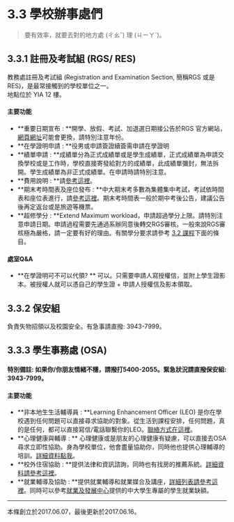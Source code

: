 # 3.3 學校辦事處們

> 要有效率，就要去對的地方處 \(ㄔㄠˇ\) 理 \(ㄐㄧㄚˋ\)。

## 3.3.1 註冊及考試組 \(RGS/ RES\)

教務處註冊及考試組 \(Registration and Examination Section, 簡稱RGS 或是 RES\)，是最常接觸到的學校單位之一。  
地點位於 YIA 12 樓。

#### 主要功能

* **重要日期宣布 : **開學、放假、考試、加退選日期接公告於RGS 官方網站，[網頁網址](http://rgsntl.rgs.cuhk.edu.hk/rws_prd_life/pv_menu/gn_115085849.asp)可能會更換，請特別注意年份。
* **在學證明申請 : **役男或申請簽證續簽需申請在學證明
* **績單申請 : **成績單分為正式成績單或是學生成績單，正式成績單為申請交換學校或是工作時，學校直接寄發給對方的成績單，此成績單彌封，無法拆開。學生成績單為非正式成績單。在申請時請特別注意。
* **費用說明 : **請[參考這裡](https://rgsntl.rgs.cuhk.edu.hk/rws_prd_life/re_menu_zh/gn_115089646.asp)。
* **期末考時間表及座位發布 : **中大期末考多數為集體集中考試，考試依時間表和座位表進行，請[參考這裡](https://rgsntl.rgs.cuhk.edu.hk/rws_prd_life/re_menu/ex_00000493.asp)。期末考時間表一般於期中考後公告，建議公告後再定返台或是旅遊等機票。
* **超修學分 : **Extend Maximum workload，申請超過學分上限。請特別注意申請日期。申請過程需要先通過系辦同意後轉交RGS審核，一般來說RGS審核極為嚴格，請一定要有好的理由。有關學分要求請參考 [3.2 課程](/32-xuan-8ab23f.md)下面的條目。

#### 處室Q&A

* **在學證明可不可以代領?  **
  可以。只需要申請人寫授權信，並附上學生證影本。被授權人就可以憑自己的學生證 + 申請人授權信及影本領取。

## 3.3.2 保安組

負責失物招領以及校園安全。有急事請直撥: 3943-7999。

## 3.3.3 學生事務處 \(OSA\)

#### 特別備註: 如果你/你朋友情緒不穩，請撥打5400-2055。緊急狀況請直撥保安組: 3943-7999。

#### 主要功能

* **非本地生生活輔導員 : **Learning Enhancement Officer (LEO) 是你在學校遇到任何問題可以直接尋求協助的對象。從生活到課程安排，任何問題，真的是任何，都可以直接寫信/電話聯繫你的LEO。[聯絡方式在這裡](https://www.cuhk.edu.hk/osa/learning_contact.htm)。
* **心理健康與輔導 : ** 心理健康或是朋友的心理健康有疑慮，可以直接去OSA尋求立即性協助。身為學校單位，他會盡量協助你，同時他也提供心理輔導的培訓。[詳細資料點我](http://www2.osa.cuhk.edu.hk/wacc/zh-TW/whats-new/latest-news)。
* **校外住宿協助 : **提供法律和資訊諮詢，同時也有找房的推薦系統。[詳細資料請參考這裡](http://www.cuhk.edu.hk/osa/iss/OHIS_Trad_Chi/index.html)。
* **就業輔導及協助 : **提供就業輔導和就業媒合及講座，[詳細列表請參考這裡](http://www.osa.cuhk.edu.hk/tc/viewers-categories/for-undergraduates/career-planning-development)。同時可以參考[就業及發展中心](http://cpdc.osa.cuhk.edu.hk/student/login)提供的中大學生專屬的學生就業缺額。


---
本條創立於2017.06.07，最後更新於2017.06.16。
